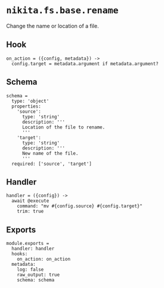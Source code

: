 
# `nikita.fs.base.rename`

Change the name or location of a file.

## Hook

    on_action = ({config, metadata}) ->
      config.target = metadata.argument if metadata.argument?

## Schema

    schema =
      type: 'object'
      properties:
        'source':
          type: 'string'
          description: '''
          Location of the file to rename.
          '''
        'target':
          type: 'string'
          description: '''
          New name of the file.
          '''
      required: ['source', 'target']

## Handler

    handler = ({config}) ->
      await @execute
        command: "mv #{config.source} #{config.target}"
        trim: true

## Exports

    module.exports =
      handler: handler
      hooks:
        on_action: on_action
      metadata:
        log: false
        raw_output: true
        schema: schema

